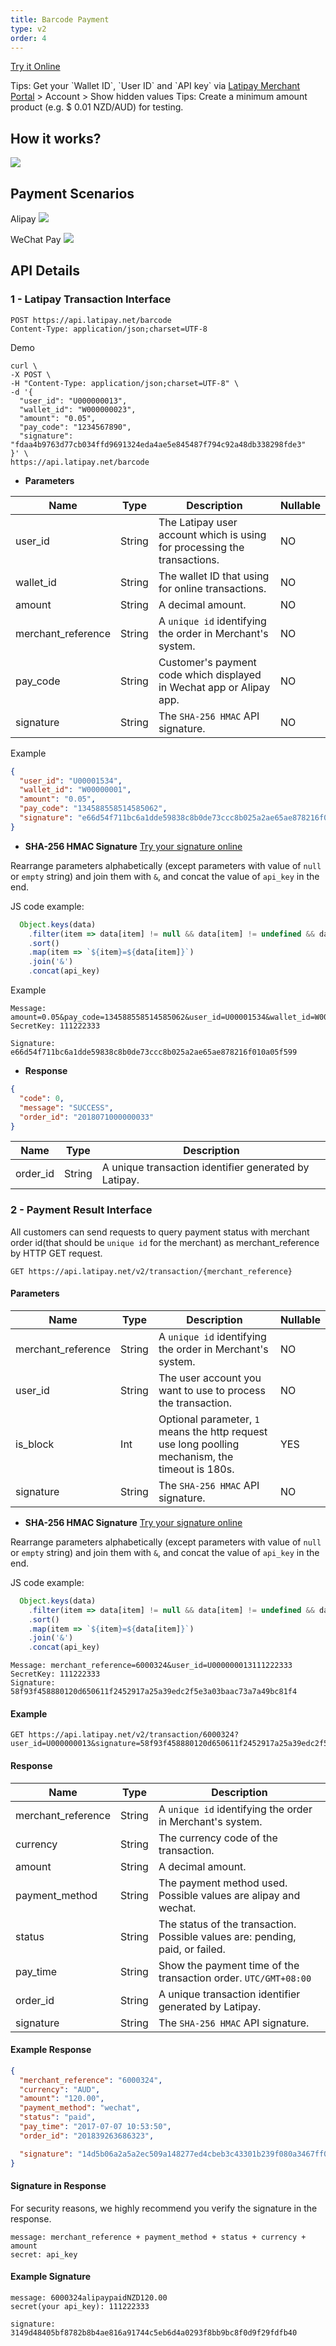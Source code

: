 ```yaml
---
title: Barcode Payment
type: v2
order: 4
---
```


[Try it Online](http://doc.latipay.net/api-console/index.html?api=/barcode)

<p class="tip">Tips: Get your `Wallet ID`, `User ID` and `API key` via <a href="https://merchant.latipay.net/account" target="__blank">Latipay Merchant Portal</a> > Account > Show hidden values
Tips: Create a minimum amount product (e.g. $ 0.01 NZD/AUD) for testing.</p>

## How it works?

![](../images/barcode_flow.png)


## Payment Scenarios

Alipay
![](../images/barcode_alipay.jpg)

WeChat Pay
![](../images/barcode_wechat.jpg)

## API Details

### 1 - Latipay Transaction Interface

```
POST https://api.latipay.net/barcode
Content-Type: application/json;charset=UTF-8
```

Demo

```
curl \
-X POST \
-H "Content-Type: application/json;charset=UTF-8" \
-d '{
  "user_id": "U000000013",
  "wallet_id": "W000000023",
  "amount": "0.05",
  "pay_code": "1234567890",
  "signature": "fdaa4b9763d77cb034ffd9691324eda4ae5e845487f794c92a48db338298fde3"
}' \
https://api.latipay.net/barcode
```

* <strong>Parameters</strong>

| Name  | Type  | Description | Nullable |
|------------- |---------------| -------------| -------------|
|user_id | String | The Latipay user account which is using for processing the transactions. | NO |
|wallet_id | String | The wallet ID that using for online transactions.  | NO
|amount | String | A decimal amount. | NO
|merchant_reference | String | A `unique id` identifying the order in Merchant's system. | NO
|pay_code | String | Customer's payment code which displayed in Wechat app or Alipay app. | NO
|signature | String | The `SHA-256 HMAC` API signature. | NO

Example

```json
{
  "user_id": "U00001534",
  "wallet_id": "W00000001",
  "amount": "0.05",
  "pay_code": "134588558514585062",
  "signature": "e66d54f711bc6a1dde59838c8b0de73ccc8b025a2ae65ae878216f010a05f599"
}
```

* <strong>SHA-256 HMAC Signature</strong> [Try your signature online](https://jsfiddle.net/tonnyLTP/wj36tey4/45/)

Rearrange parameters alphabetically (except parameters with value of `null` or `empty` string) and join them with `&`, and concat the value of `api_key` in the end.

JS code example:

```js
  Object.keys(data)
    .filter(item => data[item] != null && data[item] != undefined && data[item] !== '')
    .sort()
    .map(item => `${item}=${data[item]}`)
    .join('&')
    .concat(api_key)
```

Example

```
Message: amount=0.05&pay_code=134588558514585062&user_id=U00001534&wallet_id=W00000001111222333
SecretKey: 111222333

Signature: e66d54f711bc6a1dde59838c8b0de73ccc8b025a2ae65ae878216f010a05f599
```

* <strong>Response</strong>

```json
{
  "code": 0,
  "message": "SUCCESS",
  "order_id": "2018071000000033"
}
```

| Name  | Type  | Description  |
|------------- |---------------| -------------|
| order_id | String | A unique transaction identifier generated by Latipay. |


### 2 - Payment Result Interface
All customers can send requests to query payment status with merchant order id(that should be `unique id` for the merchant) as merchant_reference by HTTP GET request.

```
GET https://api.latipay.net/v2/transaction/{merchant_reference}
```

#### Parameters

| Name  | Type  | Description | Nullable |
|------------- |---------------| -------------| -------------|
| merchant_reference | String | A `unique id` identifying the order in Merchant's system. | NO |
| user_id | String | The user account you want to use to process the transaction. | NO |
| is_block | Int | Optional parameter, `1` means the http request use long poolling mechanism, the timeout is 180s. | YES |
| signature | String | The `SHA-256 HMAC` API signature. | NO |

* <strong>SHA-256 HMAC Signature</strong> [Try your signature online](https://jsfiddle.net/tonnyLTP/wj36tey4/45/)

Rearrange parameters alphabetically (except parameters with value of `null` or `empty` string) and join them with `&`, and concat the value of `api_key` in the end.

JS code example:

```js
  Object.keys(data)
    .filter(item => data[item] != null && data[item] != undefined && data[item] !== '')
    .sort()
    .map(item => `${item}=${data[item]}`)
    .join('&')
    .concat(api_key)
```

```
Message: merchant_reference=6000324&user_id=U000000013111222333
SecretKey: 111222333
Signature: 58f93f458880120d650611f2452917a25a39edc2f5e3a03baac73a7a49bc81f4
```

#### Example

```
GET https://api.latipay.net/v2/transaction/6000324?user_id=U000000013&signature=58f93f458880120d650611f2452917a25a39edc2f5e3a03baac73a7a49bc81f4
```

#### Response

| Name  | Type  | Description |
|------------- |---------------| -------------|
| merchant_reference | String | A `unique id` identifying the order in Merchant's system. |
| currency | String | The currency code of the transaction. |
| amount | String | A decimal amount. |
| payment_method | String | The payment method used. Possible values are alipay and wechat. |
| status | String | The status of the transaction. Possible values are: pending, paid, or failed. |
| pay_time | String | Show the payment time of the transaction order. `UTC/GMT+08:00`|
| order_id | String | A unique transaction identifier generated by Latipay. |
| signature | String | The `SHA-256 HMAC` API signature. |

#### Example Response

```json
{
  "merchant_reference": "6000324",
  "currency": "AUD",
  "amount": "120.00",
  "payment_method": "wechat",
  "status": "paid",
  "pay_time": "2017-07-07 10:53:50",
  "order_id": "201839263686323",

  "signature": "14d5b06a2a5a2ec509a148277ed4cbeb3c43301b239f080a3467ff0aba4070e3",
}
```

#### Signature in Response
For security reasons, we highly recommend you verify the signature in the response.

```
message: merchant_reference + payment_method + status + currency + amount
secret: api_key
```

#### Example Signature

```
message: 6000324alipaypaidNZD120.00
secret(your api_key): 111222333

signature: 3149d48405bf8782b8b4ae816a91744c5eb6d4a0293f8bb9bc8f0d9f29fdfb40

```
